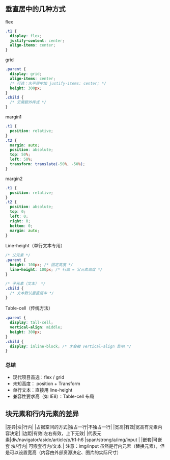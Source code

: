 ## 垂直居中的几种方式

flex

```css
.t1 {
  display: flex;
  justify-content: center;
  align-items: center;
}
```

grid

```css
.parent {
  display: grid;
  align-items: center;
  /* 可选：水平居中加 justify-items: center; */
  height: 300px;
}
.child {
  /* 无需额外样式 */
}
```

margin1

```css
.t1 {
  position: relative;
}
.t2 {
  margin: auto;
  position: absolute;
  top: 50%;
  left: 50%;
  transform: translate(-50%, -50%);
}
```

margin2

```css
.t1 {
  position: relative;
}
.t2 {
  position: absolute;
  top: 0;
  left: 0;
  right: 0;
  bottom: 0;
  margin: auto;
}
```

Line-height（单行文本专用）

```css
/* 父元素 */
.parent {
  height: 100px; /* 固定高度 */
  line-height: 100px; /* 行高 = 父元素高度 */
}

/* 子元素（文本） */
.child {
  /* 文本默认垂直居中 */
}
```

Table-cell（传统方法）

```css
.parent {
  display: tall-cell;
  vertical-align: middle;
  height: 300px;
}
.child {
  display: inline-block; /* 才会被 vertical-align 影响 */
}
```

### 总结

- 现代项目首选：flex / grid
- 未知高度： position + Transform
- 单行文本：直接用 line-height
- 兼容性要求高（如 IE8）：Table-cell 布局

## 块元素和行内元素的差异

|差异|块|行内|
|占据空间的方式|独占一行|不独占一行|
|宽高|有效|宽高有元素内容决定|
|边距|有效|左右有效，上下无效|
|代表元素|div/navigator/aside/article/p/h1-h6 |span/strong/a/img/input |
|嵌套|可嵌套 块/行内| 可嵌套行内/文本 |
注意：img/input 虽然是行内元素（替换元素），但是可以设置宽高（内容由外部资源决定、图片的实际尺寸）
